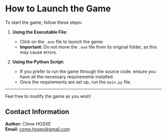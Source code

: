 # How to Launch the Game

To start the game, follow these steps:

1. **Using the Executable File:**
   - Click on the `.exe` file to launch the game.
   - **Important:** Do not move the `.exe` file from its original folder, as this may cause errors.

2. **Using the Python Script:**
   - If you prefer to run the game through the source code, ensure you have all the necessary requirements installed.
   - Once the requirements are set up, run the `main.py` file.

---

Feel free to modify the game as you wish!

## Contact Information
**Author:** Côme HOSXE  
**Email:** come.hosex@gmail.com  
